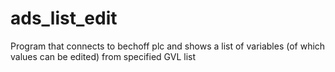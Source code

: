# ads_list_edit
Program that connects to bechoff plc and shows a list of variables (of which values can be edited) from specified GVL list
